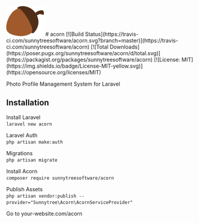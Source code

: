 <img src="./publishable/assets/images/acorn-icon.svg" width="100">   
# acorn  
[![Build Status](https://travis-ci.com/sunnytreesoftware/acorn.svg?branch=master)](https://travis-ci.com/sunnytreesoftware/acorn)  [![Total Downloads](https://poser.pugx.org/sunnytreesoftware/acorn/d/total.svg)](https://packagist.org/packages/sunnytreesoftware/acorn) [![License: MIT](https://img.shields.io/badge/License-MIT-yellow.svg)](https://opensource.org/licenses/MIT) 

Photo Profile Management System for Laravel  


## Installation  
Install Laravel  
`
laravel new acorn
`  

Laravel Auth  
`
php artisan make:auth  
`

Migrations  
`
php artisan migrate  
`  

Install Acorn  
`
composer require sunnytreesoftware/acorn
`  

Publish Assets  
`
php artisan vendor:publish --provider="Sunnytree\Acorn\AcornServiceProvider"
`

Go to your-website.com/acorn

